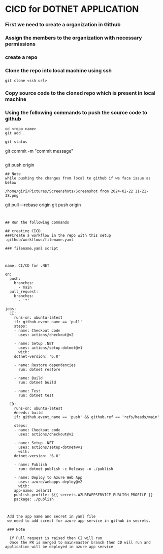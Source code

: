 # CICD for DOTNET APPLICATION

 ### First we need to create a organization in Github
 ### Assign the members to the organization with necessary permissions
 ### create a repo 
 ### Clone the repo into local machine using ssh
 ```
 git clone <ssh url>
 ```
 ### Copy source code to the cloned repo which is present in local machine
 ### Using the following commands to push the source code to github
 ```
 cd <repo name>
 git add .
 ```
 ```
 git status
 ```
 git commit -m "commit message"
 ```
 ```
 git push origin <branch name>
 ```
 ## Note 
 while pushing the changes from local to github if we face issue as below
 
 /home/giri/Pictures/Screenshots/Screenshot from 2024-02-22 11-21-38.png
 
 ```
 git pull --rebase origin <branch name>
 git push origin <branch name>
 ```
 
 
 ## Run the following commands
 
 ## creating CICD
 ###Create a workflow in the repo with this setup .github/workflows/filename.yaml
 
 ### filename.yaml script



```
	name: CI/CD for .NET

	on:
	  push:
	    branches:
	      - main
	  pull_request:
	    branches:
	      - '*'

	jobs:
	  CI:
	    runs-on: ubuntu-latest
	    if: github.event_name == 'pull'
	    steps:
	    - name: Checkout code
	      uses: actions/checkout@v2
	      
	    - name: Setup .NET
	      uses: actions/setup-dotnet@v1
	      with:
		dotnet-version: '6.0'
		
	    - name: Restore dependencies
	      run: dotnet restore
	      
	    - name: Build
	      run: dotnet build
	      
	    - name: Test
	      run: dotnet test
	      
	  CD:
	    runs-on: ubuntu-latest
	    #needs: build
	    if: github.event_name == 'push' && github.ref == 'refs/heads/main'
	    
	    steps:
	    - name: Checkout code
	      uses: actions/checkout@v2
	      
	    - name: Setup .NET
	      uses: actions/setup-dotnet@v1
	      with:
		dotnet-version: '6.0'
		
	    - name: Publish
	      run: dotnet publish -c Release -o ./publish
	      
	    - name: Deploy to Azure Web App
	      uses: azure/webapps-deploy@v2
	      with:
		app-name: zelar11
		publish-profile: ${{ secrets.AZUREAPPSERVICE_PUBLISH_PROFILE }}
		package: ./publish
```
 
 
 Add the app name and secret in yaml file
 we need to add screct for azure app service in github in secrets. 
 
 ### Note 
 
  If Pull request is raised then CI will run
  Once the PR is merged to main/master branch then CD will run and application will be deployed in azure app service
